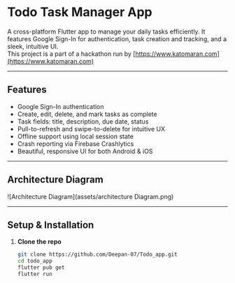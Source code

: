 # Todo Task Manager App

A cross-platform Flutter app to manage your daily tasks efficiently. It features Google Sign-In for authentication, task creation and tracking, and a sleek, intuitive UI.  
This project is a part of a hackathon run by [https://www.katomaran.com](https://www.katomaran.com)

---

##  Features

-  Google Sign-In authentication
-  Create, edit, delete, and mark tasks as complete
-  Task fields: title, description, due date, status
-  Pull-to-refresh and swipe-to-delete for intuitive UX
-  Offline support using local session state
-  Crash reporting via Firebase Crashlytics
-  Beautiful, responsive UI for both Android & iOS

---


##  Architecture Diagram

![Architecture Diagram](assets/architecture Diagram.png)

---

##  Setup & Installation

1. **Clone the repo**
   ```bash
   git clone https://github.com/Deepan-07/Todo_app.git
   cd todo_app
   flutter pub get
   flutter run
